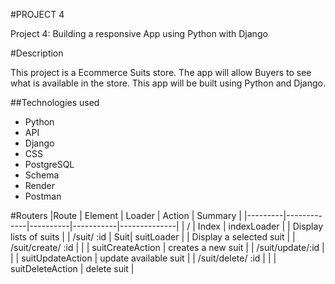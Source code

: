 #PROJECT 4 

Project 4: Building a responsive App using Python with Django

#Description

This project is a Ecommerce Suits store. The app will allow Buyers to see what is available in the store. This app will be built using Python and Django.

##Technologies used
- Python
- API
- Django
- CSS
- PostgreSQL
- Schema
- Render
- Postman




#Routers
|Route | Element | Loader | Action | Summary |
|---------|-------------|----------|-----------|--------------|
| / | Index | indexLoader | | Display lists of suits |
| /suit/ :id | Suit| suitLoader | | Display a selected suit |
| /suit/create/ :id | | | suitCreateAction | creates a new suit |
| /suit/update/:id | | | suitUpdateAction | update available suit   |
| /suit/delete/ :id | | | suitDeleteAction | delete suit |







